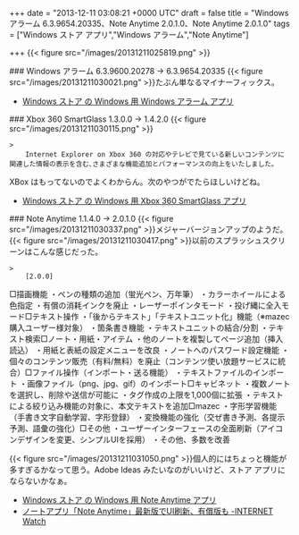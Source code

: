 
+++
date = "2013-12-11 03:08:21 +0000 UTC"
draft = false
title = "Windows アラーム 6.3.9654.20335、Note Anytime 2.0.1.0、Note Anytime 2.0.1.0"
tags = ["Windows ストア アプリ","Windows アラーム","Note Anytime"]

+++
{{< figure src="/images/20131211025819.png"  >}}<br/>


<div class="section">
    ### Windows アラーム 6.3.9600.20278 → 6.3.9654.20335
    {{< figure src="/images/20131211030021.png"  >}}たぶん単なるマイナーフィックス。

<ul>
<li><a href="http://apps.microsoft.com/windows/ja-jp/app/windows-alarms/579fc437-d398-411c-a6c5-d01fd4523b94">Windows ストア の Windows 用 Windows アラーム アプリ</a></li>
</ul>
</div>
<div class="section">
    ### Xbox 360 SmartGlass 1.3.0.0 → 1.4.2.0
    {{< figure src="/images/20131211030115.png"  >}}<br/>


    >
        Internet Explorer on Xbox 360 の対応やテレビで見ている新しいコンテンツに関連した情報の表示を含む､さまざまな機能追加とパフォーマンスの向上をいたしました｡

    
XBox はもってないのでよくわからん。次のやつがでたらほしいけどね。

<ul>
<li><a href="http://apps.microsoft.com/windows/ja-jp/app/xbox-360-smartglass/571b1120-f579-47d3-88c8-a722652643b3">Windows ストア の Windows 用 Xbox 360 SmartGlass アプリ</a></li>
</ul>
</div>
<div class="section">
    ### Note Anytime 1.1.4.0 → 2.0.1.0
    {{< figure src="/images/20131211030337.png"  >}}メジャーバージョンアップのようだ。{{< figure src="/images/20131211030417.png"  >}}以前のスプラッシュスクリーンはこんな感じだった。

    >
        [2.0.0]
□描画機能
・ペンの種類の追加（蛍光ペン、万年筆）
・カラーホイールによる色指定
・有償の消耗インクを廃止
・レーザーポインタモード
・投げ縄に全入モード□テキスト操作
・「後からテキスト」「テキストユニット化」機能（※mazec購入ユーザー様対象）
・箇条書き機能
・テキストユニットの結合/分割
・テキスト検索□ノート・用紙・アイテム
・他のノートを複製してページ追加（挿入読込）
・用紙と表紙の設定メニューを改良
・ノートへのパスワード設定機能
・個々のコンテンツ販売（有料/無料）を廃止（コンテンツ使い放題サービスに統合）□ファイル操作（インポート・送る機能）
・テキストファイルのインポート
・画像ファイル（png、jpg、gif）のインポート□キャビネット
・複数ノートを選択し、削除や送信が可能に
・タグ作成の上限を1,000個に拡張
・テキストによる絞り込み機能の対象に、本文テキストを追加□mazec
・字形学習機能（手書き文字自動学習、字形登録）
・変換機能の強化（交ぜ書き予測、各提示予測、語彙の強化）□その他
・ユーザーインターフェースの全面刷新（アイコンデザインを変更、シンプルUIを採用）
・その他、多数を改善

    
{{< figure src="/images/20131211031050.png"  >}}個人的にはちょっと機能が多すぎるかなって思う。Adobe Ideas みたいなのがいいけど、ストア アプリにならないかなぁ。

<ul>
<li><a href="http://apps.microsoft.com/windows/ja-jp/app/note-anytime/b143522d-3500-4858-9be5-2dec4dcb693e">Windows ストア の Windows 用 Note Anytime アプリ</a></li>
<li><a href="http://internet.watch.impress.co.jp/docs/news/20131210_626994.html">ノートアプリ「Note Anytime」最新版でUI刷新、有償版も -INTERNET Watch</a></li>
</ul>
</div>

